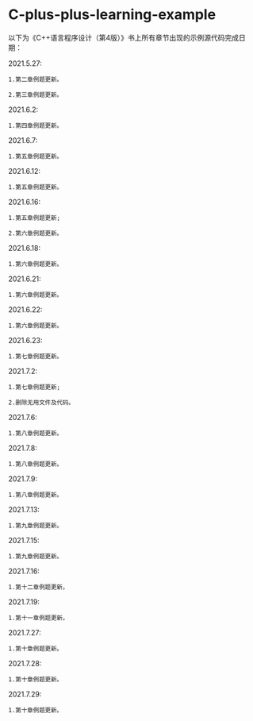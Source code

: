 # C-plus-plus-learning-example

以下为《C++语言程序设计（第4版）》书上所有章节出现的示例源代码完成日期：

2021.5.27:
	
	1.第二章例题更新。
	
	2.第三章例题更新。

2021.6.2:

	1.第四章例题更新。

2021.6.7:
	
	1.第五章例题更新。
	
2021.6.12:
	
	1.第五章例题更新。

2021.6.16:
	
	1.第五章例题更新;
	
	2.第六章例题更新。
	
2021.6.18:
	
	1.第六章例题更新。

2021.6.21:
	
	1.第六章例题更新。
	
2021.6.22:
	
	1.第六章例题更新。
	
2021.6.23:
	
	1.第七章例题更新。
	
2021.7.2:

	1.第七章例题更新;
	
	2.删除无用文件及代码。

2021.7.6:

	1.第八章例题更新。

2021.7.8:

	1.第八章例题更新。	
	
2021.7.9:

	1.第八章例题更新。	
	
2021.7.13:

	1.第九章例题更新。
	
2021.7.15:

	1.第九章例题更新。
	
2021.7.16:

	1.第十二章例题更新。
	
2021.7.19:

	1.第十一章例题更新。

2021.7.27:

	1.第十章例题更新。

2021.7.28:

	1.第十章例题更新。
	
2021.7.29:

	1.第十章例题更新。
